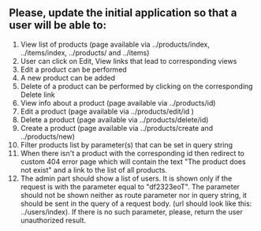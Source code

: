 ## Please, update the initial application so that a user will be able to:

1. View list of products (page available via ../products/index, ../items/index, ../products/ and ../items)
2. User can click on Edit, View links that lead to corresponding views
3. Edit a product can be performed
4. A new product can be added
5. Delete of a product can be performed by clicking on the corresponding Delete link
6. View info about a product (page available via ../products/id)
7. Edit a product (page available via ../products/edit/id )
8. Delete a product (page available via ../products/delete/id)
9. Create a product (page available via ../products/create and ../products/new)
10. Filter products list by parameter(s) that can be set in query string
11. When there isn't a product with the corresponding id then redirect to custom 404 error page which will contain the text "The product does not exist" and a link to the list of all products.
12. The admin part should show a list of users. It is shown only if the request is with the parameter equal to "df2323eoT". The parameter should not be shown neither as route parameter nor in query string, it should be sent in the query of a request body. (url should look like this: ../users/index). If there is no such parameter, please, return the user unauthorized result.
